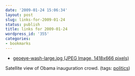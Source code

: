 ```yaml
---
date: '2009-01-24 15:06:34'
layout: post
slug: links-for-2009-01-24
status: publish
title: links for 2009-01-24
wordpress_id: '355'
categories:
- bookmarks
---
```


  * [geoeye-wash-large.jpg (JPEG Image, 1418x666 pixels)](http://www.techcrunch.com/wp-content/uploads/2009/01/geoeye-wash-large.jpg)


Satellite view of Obama inauguration crowd. (tags: [politics](http://delicious.com/eob/politics))



